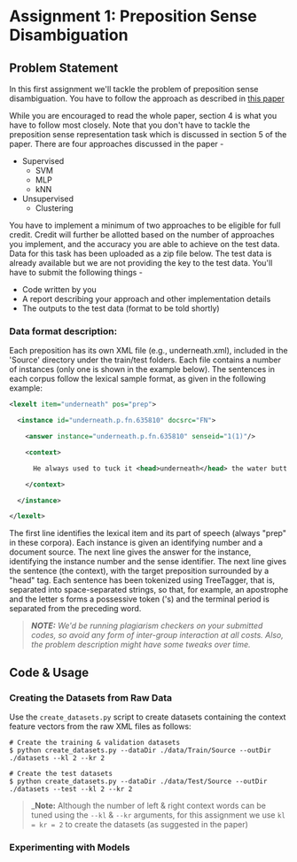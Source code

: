 # Assignment 1: Preposition Sense Disambiguation

## Problem Statement
In this first assignment we'll tackle the problem of preposition sense disambiguation. You have to follow the approach as described in [this paper](https://www.aclweb.org/anthology/D18-1180.pdf)

While you are encouraged to read the whole paper, section 4 is what you have to follow most closely. Note that you don't have to tackle the preposition sense representation task which is discussed in section 5 of the paper. There are four approaches discussed in the paper - 

- Supervised
    - SVM
    - MLP
    - kNN
- Unsupervised
    - Clustering


You have to implement a minimum of two approaches to be eligible for full credit. Credit will further be allotted based on the number of approaches you implement, and the accuracy you are able to achieve on the test data. Data for this task has been uploaded as a zip file below. The test data is already available but we are not providing the key to the test data. You'll have to submit the following things - 

- Code written by you
- A report describing your approach and other implementation details
- The outputs to the test data (format to be told shortly)


### Data format description: 

Each preposition has its own XML file (e.g., underneath.xml), included in the 'Source' directory under the train/test folders. Each file contains a number of instances (only one is shown in the example below). The sentences in each corpus follow the lexical sample format, as given in the following example:

```xml
<lexelt item="underneath" pos="prep">

  <instance id="underneath.p.fn.635810" docsrc="FN">

    <answer instance="underneath.p.fn.635810" senseid="1(1)"/>

    <context>

      He always used to tuck it <head>underneath</head> the water butt . 

    </context>

  </instance>

</lexelt>
```

The first line identifies the lexical item and its part of speech (always "prep" in these corpora). Each instance is given an identifying number and a document source. The next line gives the answer for the instance, identifying the instance number and the sense identifier. The next line gives the sentence (the context), with the target preposition surrounded by a "head" tag. Each sentence has been tokenized using TreeTagger, that is, separated into space-separated strings, so that, for example, an apostrophe and the letter s forms a possessive token ('s) and the terminal period is separated from the preceding word.


> _**NOTE:** We'd be running plagiarism checkers on your submitted codes, so avoid any form of inter-group interaction at all costs. Also, the problem description might have some tweaks over time._

## Code & Usage

### Creating the Datasets from Raw Data

Use the `create_datasets.py` script to create datasets containing the context feature vectors from the raw XML files as follows:

```console
# Create the training & validation datasets
$ python create_datasets.py --dataDir ./data/Train/Source --outDir ./datasets --kl 2 --kr 2

# Create the test datasets
$ python create_datasets.py --dataDir ./data/Test/Source --outDir ./datasets --test --kl 2 --kr 2
```

> _**Note:** Although the number of left & right context words can be tuned using the `--kl` & `--kr` arguments, for this assignment we use `kl = kr = 2` to create the datasets (as suggested in the paper)

### Experimenting with Models

